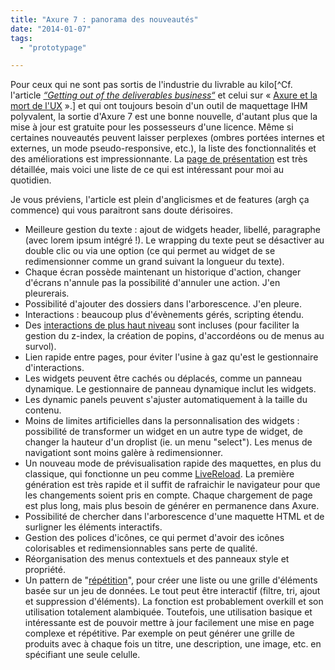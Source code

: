 ```yaml
---
title: "Axure 7 : panorama des nouveautés"
date: "2014-01-07"
tags:
  - "prototypage"

---
```


Pour ceux qui ne sont pas sortis de l'industrie du livrable au kilo[^Cf. l'article _[“_Getting out of the deliverables business_“](http://uxdesign.smashingmagazine.com/2011/03/07/lean-ux-getting-out-of-the-deliverables-business/)_ et celui sur « [Axure et la mort de l'UX](http://blocnotes.iergo.fr/concevoir/les-outils/axure-ou-la-mort-de-lux/) ».] et qui ont toujours besoin d'un outil de maquettage IHM polyvalent, la sortie d'Axure 7 est une bonne nouvelle, d'autant plus que la mise à jour est gratuite pour les possesseurs d'une licence. Même si certaines nouveautés peuvent laisser perplexes (ombres portées internes et externes, un mode pseudo-responsive, etc.), la liste des fonctionnalités et des améliorations est impressionnante. La [page de présentation](http://www.axure.com/news/new-in-7) est très détaillée, mais voici une liste de ce qui est intéressant pour moi au quotidien.

Je vous préviens, l'article est plein d'anglicismes et de features (argh ça commence) qui vous paraitront sans doute dérisoires.

- Meilleure gestion du texte : ajout de widgets header, libellé, paragraphe (avec lorem ipsum intégré !). Le wrapping du texte peut se désactiver au double clic ou via une option (ce qui permet au widget de se redimensionner comme un grand suivant la longueur du texte).
- Chaque écran possède maintenant un historique d'action, changer d'écrans n'annule pas la possibilité d'annuler une action. J'en pleurerais.
- Possibilité d'ajouter des dossiers dans l'arborescence. J'en pleure.
- Interactions : beaucoup plus d'évènements gérés, scripting étendu.
- Des [interactions de plus haut niveau](http://www.axure.com/forum/tips-tricks-examples/7951-hide-show-options.html) sont incluses (pour faciliter la gestion du z-index, la création de popins, d'accordéons ou de menus au survol).
- Lien rapide entre pages, pour éviter l'usine à gaz qu'est le gestionnaire d'interactions.
- Les widgets peuvent être cachés ou déplacés, comme un panneau dynamique. Le gestionnaire de panneau dynamique inclut les widgets.
- Les dynamic panels peuvent s'ajuster automatiquement à la taille du contenu.
- Moins de limites artificielles dans la personnalisation des widgets : possibilité de transformer un widget en un autre type de widget, de changer la hauteur d'un droplist (ie. un menu "select"). Les menus de navigationt sont moins galère à redimensionner.
- Un nouveau mode de prévisualisation rapide des maquettes, en plus du classique, qui fonctionne un peu comme [LiveReload](http://livereload.com/). La première génération est très rapide et il suffit de rafraichir le navigateur pour que les changements soient pris en compte. Chaque chargement de page est plus long, mais plus besoin de générer en permanence dans Axure.
- Possibilité de chercher dans l'arborescence d'une maquette HTML et de surligner les éléments interactifs.
- Gestion des polices d'icônes, ce qui permet d'avoir des icônes colorisables et redimensionnables sans perte de qualité.
- Réorganisation des menus contextuels et des panneaux style et propriété.
- Un pattern de "[répétition](http://www.axure.com/learn/repeater)", pour créer une liste ou une grille d'éléments basée sur un jeu de données. Le tout peut être interactif (filtre, tri, ajout et suppression d'éléments). La fonction est probablement overkill et son utilisation totalement alambiquée. Toutefois, une utilisation basique et intéressante est de pouvoir mettre à jour facilement une mise en page complexe et répétitive. Par exemple on peut générer une grille de produits avec à chaque fois un titre, une description, une image, etc. en spécifiant une seule celulle.